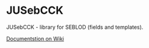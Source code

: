 # JUSebCCK
JUSebCCK - library for SEBLOD (fields and templates).

[Documentstion on Wiki](https://github.com/Joomla-Ukraine/JUSebCCK/wiki)
